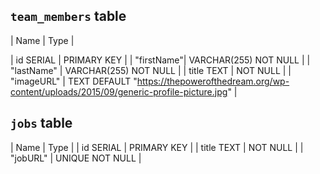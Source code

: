 ## `team_members` table

| Name | Type |

| id SERIAL | PRIMARY KEY |
| "firstName"| VARCHAR(255) NOT NULL |
| "lastName" | VARCHAR(255) NOT NULL |
| title TEXT | NOT NULL |
| "imageURL" | TEXT DEFAULT "https://thepowerofthedream.org/wp-content/uploads/2015/09/generic-profile-picture.jpg" |

## `jobs` table

| Name | Type |
| id SERIAL | PRIMARY KEY |
| title TEXT | NOT NULL |
| "jobURL" | UNIQUE NOT NULL |
